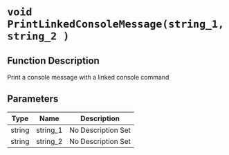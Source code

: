 # `void PrintLinkedConsoleMessage(string_1, string_2 )`
## Function Description
Print a console message with a linked console command
## Parameters
Type|Name|Description
--|--|--
string|string_1|No Description Set
string|string_2|No Description Set
